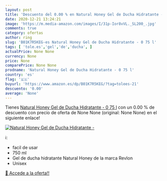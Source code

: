 ```yaml
---
layout: post
title: 'Descuento del 0.00 % en Natural Honey Gel de Ducha Hidratante - '
date: 2020-12-21 13:24:21
image: 'https://m.media-amazon.com/images/I/31p-Ior8vVL._SL200_.jpg'
comments: true
category: ofertas
author: ring
slug: 'B01K7R5KEG-es Natural Honey Gel de Ducha Hidratante - 0 75 l'
tags: [ 'tole.es','gel','de','ducha', ]
actualPrice: None None
currency: None
price: None
comparePrice: None None
prodname: 'Natural Honey Gel de Ducha Hidratante - 0 75 l'
country: 'es'
flag: '🇪🇸'
buyurl: 'https://www.amazon.es/dp/B01K7R5KEG/?tag=tolees-21'
descuento: '0.00'
average: 'None'
---
```


Tienes [Natural Honey Gel de Ducha Hidratante - 0 75 l](https://www.amazon.es/dp/B01K7R5KEG/?tag=tolees-21) con un 0.00 % de descuento con precio de oferta de None None (original: None None) en el siguiente enlace!

[![Natural Honey Gel de Ducha Hidratante - ](https://m.media-amazon.com/images/I/31p-Ior8vVL._SL200_.jpg)](https://www.amazon.es/dp/B01K7R5KEG/?tag=tolees-21)

ℹ️:

- facil de usar
- 750 ml
- Gel de ducha hidratante Natural Honey de la marca Revlon
- Unisex

[🛒 Accede a la oferta!!](https://www.amazon.es/dp/B01K7R5KEG/?tag=tolees-21)
